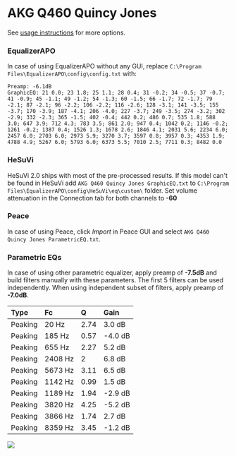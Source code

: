 # AKG Q460 Quincy Jones
See [usage instructions](https://github.com/jaakkopasanen/AutoEq#usage) for more options.

### EqualizerAPO
In case of using EqualizerAPO without any GUI, replace `C:\Program Files\EqualizerAPO\config\config.txt`
with:
```
Preamp: -6.1dB
GraphicEQ: 21 0.0; 23 1.8; 25 1.1; 28 0.4; 31 -0.2; 34 -0.5; 37 -0.7; 41 -0.9; 45 -1.1; 49 -1.2; 54 -1.3; 60 -1.5; 66 -1.7; 72 -1.7; 79 -2.1; 87 -2.1; 96 -2.2; 106 -2.2; 116 -2.6; 128 -3.1; 141 -3.5; 155 -3.7; 170 -3.9; 187 -4.1; 206 -4.0; 227 -3.7; 249 -3.5; 274 -3.2; 302 -2.9; 332 -2.3; 365 -1.5; 402 -0.4; 442 0.2; 486 0.7; 535 1.8; 588 3.0; 647 3.9; 712 4.3; 783 3.5; 861 2.0; 947 0.4; 1042 0.2; 1146 -0.2; 1261 -0.2; 1387 0.4; 1526 1.3; 1678 2.6; 1846 4.1; 2031 5.6; 2234 6.0; 2457 6.0; 2703 6.0; 2973 5.9; 3270 3.7; 3597 0.8; 3957 0.3; 4353 1.9; 4788 4.9; 5267 6.0; 5793 6.0; 6373 5.5; 7010 2.5; 7711 0.3; 8482 0.0
```

### HeSuVi
HeSuVi 2.0 ships with most of the pre-processed results. If this model can't be found in HeSuVi add
`AKG Q460 Quincy Jones GraphicEQ.txt` to `C:\Program Files\EqualizerAPO\config\HeSuVi\eq\custom\` folder.
Set volume attenuation in the Connection tab for both channels to **-60**

### Peace
In case of using Peace, click *Import* in Peace GUI and select `AKG Q460 Quincy Jones ParametricEQ.txt`.

### Parametric EQs
In case of using other parametric equalizer, apply preamp of **-7.5dB** and build filters manually
with these parameters. The first 5 filters can be used independently.
When using independent subset of filters, apply preamp of **-7.0dB**.

| Type    | Fc      |    Q | Gain    |
|:--------|:--------|:-----|:--------|
| Peaking | 20 Hz   | 2.74 | 3.0 dB  |
| Peaking | 185 Hz  | 0.57 | -4.0 dB |
| Peaking | 655 Hz  | 2.27 | 5.2 dB  |
| Peaking | 2408 Hz | 2    | 6.8 dB  |
| Peaking | 5673 Hz | 3.11 | 6.5 dB  |
| Peaking | 1142 Hz | 0.99 | 1.5 dB  |
| Peaking | 1189 Hz | 1.94 | -2.9 dB |
| Peaking | 3820 Hz | 4.25 | -5.2 dB |
| Peaking | 3866 Hz | 1.74 | 2.7 dB  |
| Peaking | 8359 Hz | 3.45 | -1.2 dB |

![](https://raw.githubusercontent.com/jaakkopasanen/AutoEq/master/results/headphonecom/sbaf-serious/AKG%20Q460%20Quincy%20Jones/AKG%20Q460%20Quincy%20Jones.png)